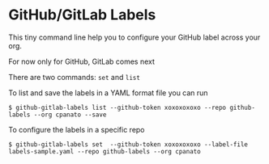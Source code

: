 # GitHub/GitLab Labels

This tiny command line help you to configure your GitHub label across your org.

For now only for GitHub, GitLab comes next

There are two commands: `set` and `list`

To list and save the labels in a YAML format file you can run

```shell
$ github-gitlab-labels list --github-token xoxoxoxoxo --repo github-labels --org cpanato --save
```

To configure the labels in a specific repo

```shell
$ github-gitlab-labels set  --github-token xoxoxoxoxo --label-file labels-sample.yaml --repo github-labels --org cpanato
```

